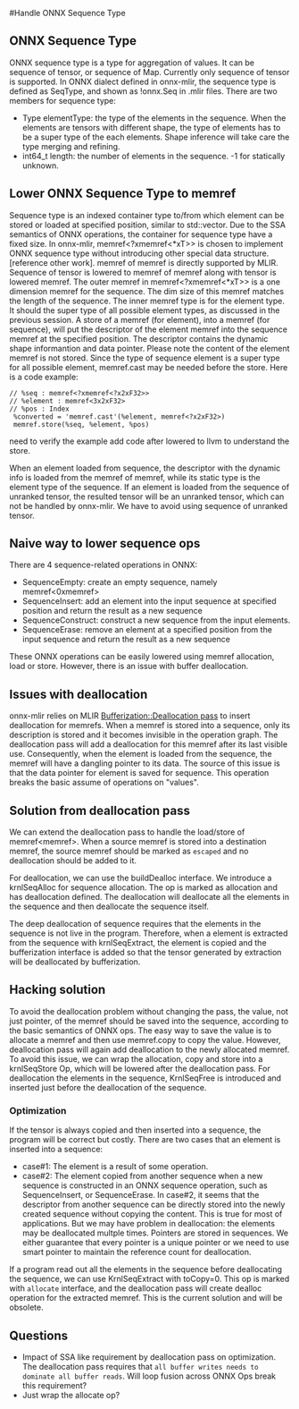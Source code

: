 <!--- SPDX-License-Identifier: Apache-2.0 -->

#Handle ONNX Sequence Type

## ONNX Sequence Type
ONNX sequence type is a type for aggregation of values. It can be sequence of 
tensor, or sequence of Map. Currently only sequence of tensor is supported.
In ONNX dialect defined in onnx-mlir, the sequence type is defined as SeqType,
and shown as !onnx.Seq<T> in .mlir files. There are two members for sequence type:
- Type elementType: the type of the elements in the sequence. When the elements are 
  tensors with different shape, the type of elements has to be a super type of
  the each elements. Shape inference will take care the type merging and refining. 
- int64_t length: the number of elements in the sequence. -1 for statically unknown.

## Lower ONNX Sequence Type to memref
Sequence type is an indexed container type to/from which element can be stored
or loaded at specified position, similar to std::vector<T>.
Due to the SSA semantics of ONNX operations, the container
for sequence type have a fixed size. In onnx-mlir, memref<?xmemref<*xT>>
is chosen to implement ONNX sequence type without introducing other special data
structure.[reference other work]. memref of memref is directly supported by 
MLIR. Sequence of tensor is lowered to memref of memref along with tensor is lowered memref.
The outer memref in memref<?xmemref<*xT>> is a one dimension memref for the 
sequence. The dim size of this memref matches the length of the sequence.
The inner
memref type is for the element type. It should the super type of all possible
element types, as discussed in the previous session.
 A store of a memref (for element), into a memref (for sequence),  will put the descriptor of 
the element memref into the sequence memref at the specified position. 
The descriptor contains the dynamic shape informantion and data pointer.
 Please note the content of the element memref is not stored. Since the type of
sequence element is a super type for all possible element, memref.cast may be
needed before the store. Here is a code example:
```
// %seq : memref<?xmemref<?x2xF32>>
// %element : memref<3x2xF32>
// %pos : Index
 %converted = 'memref.cast'(%element, memref<?x2xF32>)
 memref.store(%seq, %element, %pos)
```
need to verify the example
add code after lowered to llvm to understand the store.

When an element loaded from sequence, the descriptor with the dynamic info is 
loaded from the memref of memref, while its static type is the element type
of the sequence.
If an element is loaded from the sequence of unranked tensor, the resulted
tensor will be an unranked tensor, which can not be handled by onnx-mlir.
We have to avoid using sequence of unranked tensor.

## Naive way to lower sequence ops
There are 4 sequence-related operations in ONNX:
- SequenceEmpty: create an empty sequence, namely memref<0xmemref<T>>
- SequenceInsert: add an element into the input sequence at specified position and return the result as a new sequence
- SequenceConstruct: construct a new sequence from the input elements.
- SequenceErase: remove an element at a specified position from the input sequence and return the result as a new sequence

These ONNX operations can be easily lowered using memref allocation, load or store.
However, there is an issue with buffer deallocation.

## Issues with deallocation
onnx-mlir relies on MLIR [Bufferization::Deallocation pass](https://mlir.llvm.org/docs/BufferDeallocationInternals/) to insert deallocation for memrefs. 
When a memref is stored into a sequence, only its description is stored and 
it becomes invisible in the operation graph. The deallocation pass
will add a deallocation for this memref after its last visible use. 
Consequently, when the element is loaded from the sequence, the memref will 
have a dangling pointer to its data.
The source of this issue is that the data pointer for element is saved for 
sequence. This operation breaks the basic assume of operations on "values".

## Solution from deallocation pass
We can extend the deallocation pass to handle the load/store of memref<memref<T>>.
When a source memref is stored into a destination memref, the source memref 
should be marked as `escaped` and no deallocation should be added to it.

For deallocation, we can use the buildDealloc interface. We introduce a 
krnlSeqAlloc for sequence allocation. The op is marked as allocation and has
deallocation defined. The deallocation will deallocate all the elements in 
the sequence and then deallocate the sequence itself.

The deep deallocation of sequence requires that the elements in the sequence is
not live in the program. Therefore, when a element is extracted from the 
sequence with krnlSeqExtract, the element is copied and the bufferization 
interface is added so that the tensor generated by extraction will be deallocated
by bufferization.

## Hacking solution
To avoid the deallocation problem without changing the pass, the value,
not just pointer, of the memref should be 
saved into the sequence, according to the basic semantics of ONNX ops.
The easy way to save the value is to allocate a memref and then use memref.copy
to copy the value. However, deallocation pass will again add deallocation to
the newly allocated memref. To avoid this issue, we can wrap the allocation, 
copy and store into a krnlSeqStore Op, which will be lowered after the
deallocation pass.
For deallocation the elements in the sequence, KrnlSeqFree is introduced and
inserted just before the deallocation of the sequence.
### Optimization
If the tensor is always copied and then inserted into a sequence, the program 
will be correct but costly. There are two cases that an element is inserted
into a sequence:
- case#1: The element is a result of some operation.
- case#2: The element copied from another sequence when a new sequence is constructed in an ONNX sequence operation, such as SequenceInsert, or SequenceErase.
In case#2, it seems that the descriptor from another sequence can be directly
stored into the newly created sequence without copying the content. This is true
for most of applications. But we may have problem in deallocation: the elements
may be deallocated multple times. Pointers are stored in sequences. We either
guarantee that every pointer is a unique pointer or we need to use smart pointer
to maintain the reference count for deallocation.

If a program read out
all the elements in the sequence before deallocating the sequence, we can
use KrnlSeqExtract with toCopy=0. This op is marked with `allocate` interface,
and the deallocation pass will create dealloc operation for the extracted memref. This is  the current solution and will be obsolete.


## Questions
- Impact of SSA like requirement by deallocation pass on optimization. The deallocation pass requires that `all buffer writes needs to dominate all buffer reads`. Will loop fusion across ONNX Ops break this requirement?
- Just wrap the allocate op?


